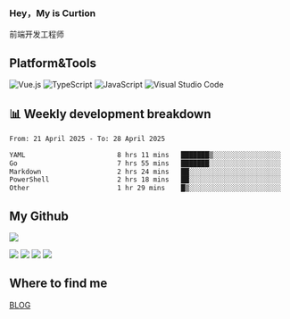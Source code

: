 ### Hey，My is Curtion
前端开发工程师
## Platform&Tools

![Vue.js](https://img.shields.io/badge/-Vue.js-4FC08D?style=flat-square&logo=Vue.js&logoColor=white)
![TypeScript](https://img.shields.io/badge/-TypeScript-007ACC?style=flat-square&logo=typescript&logoColor=white)
![JavaScript](https://img.shields.io/badge/-JavaScript-F7DF1E?style=flat-square&logo=javascript&logoColor=black)
![Visual Studio Code](https://img.shields.io/badge/-VSCode-007ACC?style=flat-square&logo=Visual-Studio-Code&logoColor=white)

## 📊 Weekly development breakdown

<!--START_SECTION:waka-->

```txt
From: 21 April 2025 - To: 28 April 2025

YAML                       8 hrs 11 mins   ███████▒░░░░░░░░░░░░░░░░░   28.88 %
Go                         7 hrs 55 mins   ███████░░░░░░░░░░░░░░░░░░   27.95 %
Markdown                   2 hrs 24 mins   ██░░░░░░░░░░░░░░░░░░░░░░░   08.49 %
PowerShell                 2 hrs 18 mins   ██░░░░░░░░░░░░░░░░░░░░░░░   08.13 %
Other                      1 hr 29 mins    █▒░░░░░░░░░░░░░░░░░░░░░░░   05.29 %
```

<!--END_SECTION:waka-->

## My Github

![](http://github-profile-summary-cards.vercel.app/api/cards/profile-details?username=curtion&theme=nord_bright)

![](http://github-profile-summary-cards.vercel.app/api/cards/stats?username=curtion&theme=nord_bright)
![](http://github-profile-summary-cards.vercel.app/api/cards/productive-time?username=curtion&theme=nord_bright&utcOffset=8)
![](http://github-profile-summary-cards.vercel.app/api/cards/repos-per-language?username=curtion&theme=nord_bright)
![](http://github-profile-summary-cards.vercel.app/api/cards/most-commit-language?username=curtion&theme=nord_bright)

## Where to find me

[BLOG](https://blog.3gxk.net)

